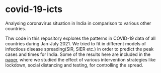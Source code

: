 # covid-19-icts
Analysing coronavirus situation in India in comparison to various other countries.

Thw code in this repository explores the patterns in COVID-19 data of all countries during Jan-July 2021. We tried to fit in different models of infectious disease spreading(SIR, SIER etc.) in order to predict the peak cases and times for India. Some of the results here are included in the [paper](https://www.sciencedirect.com/science/article/pii/S0960077920309863), where we studied the effect of various intervention strategies like lockdown, social distancing and testing, for controlling the spread.
